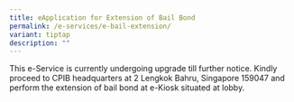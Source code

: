 ```yaml
---
title: eApplication for Extension of Bail Bond
permalink: /e-services/e-bail-extension/
variant: tiptap
description: ""
---
```

<p>This e-Service is currently undergoing upgrade till further notice. Kindly
proceed to CPIB headquarters at 2 Lengkok Bahru, Singapore 159047 and perform
the extension of bail bond at e-Kiosk situated at lobby.</p>